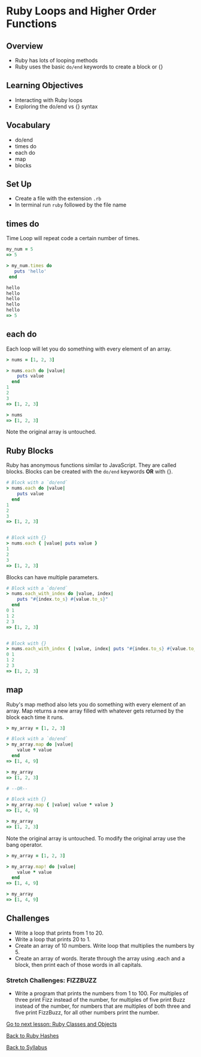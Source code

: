 # Ruby Loops and Higher Order Functions

## Overview
- Ruby has lots of looping methods
- Ruby uses the basic `do/end` keywords to create a block or {}

## Learning Objectives
- Interacting with Ruby loops
- Exploring the do/end vs {} syntax

## Vocabulary
- do/end
- times do
- each do
- map
- blocks

## Set Up
- Create a file with the extension `.rb`
- In terminal run `ruby` followed by the file name

## times do

Time Loop will repeat code a certain number of times.

```ruby
my_num = 5
=> 5

> my_num.times do
   puts 'hello'
 end

hello
hello
hello
hello
hello
=> 5
```

## each do

Each loop will let you do something with every element of an array.

```ruby
> nums = [1, 2, 3]

> nums.each do |value|
    puts value
  end
1
2
3
=> [1, 2, 3]

> nums  
=> [1, 2, 3]
````
Note the original array is untouched.

## Ruby Blocks

Ruby has anonymous functions similar to JavaScript. They are called blocks. Blocks can be created with the `do/end` keywords **OR** with {}.

```ruby
# Block with a `do/end`
> nums.each do |value|
    puts value
  end
1
2
3
=> [1, 2, 3]


# Block with {}
> nums.each { |value| puts value }
1
2
3
=> [1, 2, 3]
```

Blocks can have multiple parameters.

```ruby
# Block with a `do/end`
> nums.each_with_index do |value, index|
    puts "#{index.to_s} #{value.to_s}"
  end
0 1
1 2
2 3
=> [1, 2, 3]


# Block with {}
> nums.each_with_index { |value, index| puts "#{index.to_s} #{value.to_s}" }
0 1
1 2
2 3
=> [1, 2, 3]
```

## map

Ruby's map method also lets you do something with every element of an array. Map returns a new array filled with whatever gets returned by the block each time it runs.

```ruby
> my_array = [1, 2, 3]

# Block with a `do/end`
> my_array.map do |value|
    value * value
  end
=> [1, 4, 9]

> my_array
=> [1, 2, 3]

# --OR--

# Block with {}
> my_array.map { |value| value * value }
=> [1, 4, 9]

> my_array                   
=> [1, 2, 3]
```
Note the original array is untouched. To modify the original array use the bang operator.

```ruby
> my_array = [1, 2, 3]

> my_array.map! do |value|
    value * value
  end
=> [1, 4, 9]

> my_array
=> [1, 4, 9]
```


## Challenges

- Write a loop that prints from 1 to 20.
- Write a loop that prints 20 to 1.
- Create an array of 10 numbers. Write loop that multiplies the numbers by 5.
- Create an array of words. Iterate through the array using .each and a block, then print each of those words in all capitals.

### Stretch Challenges: FIZZBUZZ
- Write a program that prints the numbers from 1 to 100. For multiples of three print Fizz instead of the number, for multiples of five print Buzz instead of the number, for numbers that are multiples of both three and five print FizzBuzz, for all other numbers print the number.

[Go to next lesson: Ruby Classes and Objects](./classes_objects.md)

[Back to Ruby Hashes](./hashes.md)

[Back to Syllabus](../README.md)
